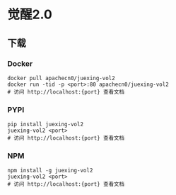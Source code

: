 # 觉醒2.0

## 下载

### Docker

```
docker pull apachecn0/juexing-vol2
docker run -tid -p <port>:80 apachecn0/juexing-vol2
# 访问 http://localhost:{port} 查看文档
```

### PYPI

```
pip install juexing-vol2
juexing-vol2 <port>
# 访问 http://localhost:{port} 查看文档
```

### NPM

```
npm install -g juexing-vol2
juexing-vol2 <port>
# 访问 http://localhost:{port} 查看文档
```